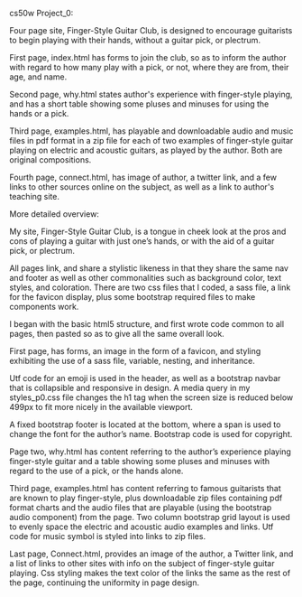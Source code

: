cs50w Project_0:

Four page site, Finger-Style Guitar Club, is designed
to encourage guitarists to begin playing with their hands,
without a guitar pick, or plectrum.

First page, index.html has forms to join the club, so as to
inform the author with regard to how many play with a pick,
or not, where they are from, their age, and name.

Second page, why.html states author's experience with
finger-style playing, and has a short table showing some
pluses and minuses for using the hands or a pick.

Third page, examples.html, has playable and downloadable audio
and music files in pdf format in a zip file for each of two
examples of finger-style guitar playing on electric and acoustic guitars, as played by the author. Both are original compositions.

Fourth page, connect.html, has image of author, a twitter link,
and a few links to other sources online on the subject, as well
as a link to author's teaching site.

More detailed overview:

My site, Finger-Style Guitar Club, is a tongue in cheek look at the pros and cons of playing a guitar with just one’s hands, or with the aid of a guitar pick, or plectrum.

All pages link, and share a stylistic likeness in that they share the same nav and footer as well as other commonalities such as background color, text styles, and coloration.
There are two css files that I coded, a sass file,  a link for the favicon display, plus some bootstrap required files to make components work.

I began with the basic html5 structure, and first wrote code  common to all pages, then pasted so as to give all the same overall look.

First page, has forms, an image in the form of a favicon, and styling exhibiting the use of
a sass file,  variable,  nesting, and inheritance.

Utf code for an emoji is used in the header, as well as a bootstrap navbar that is collapsible and responsive in design.  A  media query in my styles_p0.css file changes the h1 tag when the screen size is reduced below 499px to fit more nicely in the available viewport.

A fixed bootstrap footer is located at the bottom, where a span is used to change the  font for the author’s name. Bootstrap code is used for copyright.

Page two, why.html has content referring to the author’s experience playing finger-style guitar and a table showing some pluses and minuses with regard to the use of a pick, or the hands alone.

Third page, examples.html has content referring to famous guitarists that are known to play finger-style, plus downloadable zip files containing pdf format charts and the audio files that are  playable (using the bootstrap audio component) from the page. Two column bootstrap grid layout is used to evenly space the electric and acoustic audio examples and links.  Utf code for music symbol is styled into links to zip files.

Last page, Connect.html,  provides an image of the author, a Twitter link, and a list of links to other sites with info on the subject of finger-style guitar playing.  Css styling  makes the text color of the links the same as the rest of the page, continuing the uniformity in page design.
